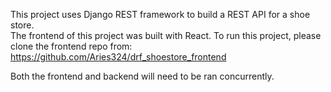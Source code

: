 This project uses Django REST framework to build a REST API for a  shoe store.  
The frontend of this project was built with React.  To run this project, please clone the frontend repo from: 
https://github.com/Aries324/drf_shoestore_frontend

Both the frontend and backend will need to be ran concurrently.